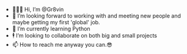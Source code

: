 - 🙋🏿‍♂️ Hi, I’m @Gr8vin
- 👀 I’m looking forward to working with and meeting new people and maybe getting my first 'global' job.
- 🤳 I’m currently learning Python
- 🕴️ I’m looking to collaborate on both big and small projects
- 📫 How to reach me anyway you can.😎

<!---
Gr8vin/Gr8vin is a ✨ special ✨ repository because its `README.md` (this file) appears on your GitHub profile.
You can click the Preview link to take a look at your changes.
--->
